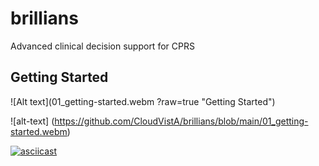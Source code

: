 # brillians
Advanced clinical decision support for CPRS


## Getting Started
![Alt text](01_getting-started.webm ?raw=true "Getting Started")

![alt-text] (https://github.com/CloudVistA/brillians/blob/main/01_getting-started.webm)


[![asciicast](https://asciinema.org/a/113463.png)](https://asciinema.org/a/113463)

